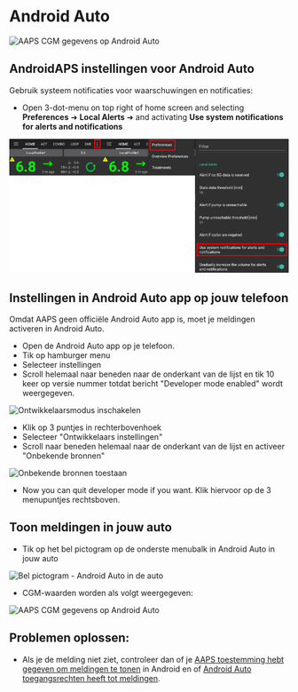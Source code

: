 # Android Auto

![AAPS CGM gegevens op Android Auto](../images/AndroidAuto_05.png)

## AndroidAPS instellingen voor Android Auto

Gebruik systeem notificaties voor waarschuwingen en notificaties:

* Open 3-dot-menu on top right of home screen and selecting **Preferences** ➜ **Local Alerts** ➜ and activating **Use system notifications for alerts and notifications** 

![Gebruik systeem notificaties voor waarschuwingen en notificaties](../images/AndroidAuto_01v2.png)

## Instellingen in Android Auto app op jouw telefoon

Omdat AAPS geen officiële Android Auto app is, moet je meldingen activeren in Android Auto.

* Open de Android Auto app op je telefoon.
* Tik op hamburger menu
* Selecteer instellingen
* Scroll helemaal naar beneden naar de onderkant van de lijst en tik 10 keer op versie nummer totdat bericht "Developer mode enabled" wordt weergegeven.

![Ontwikkelaarsmodus inschakelen](../images/AndroidAuto_02.png)

* Klik op 3 puntjes in rechterbovenhoek
* Selecteer "Ontwikkelaars instellingen"
* Scroll naar beneden helemaal naar de onderkant van de lijst en activeer "Onbekende bronnen"

![Onbekende bronnen toestaan](../images/AndroidAuto_03.png)

* Now you can quit developer mode if you want. Klik hiervoor op de 3 menupuntjes rechtsboven.

## Toon meldingen in jouw auto

* Tik op het bel pictogram op de onderste menubalk in Android Auto in jouw auto

![Bel pictogram - Android Auto in de auto](../images/AndroidAuto_04.png)

* CGM-waarden worden als volgt weergegeven:

![AAPS CGM gegevens op Android Auto](../images/AndroidAuto_05.png)

## Problemen oplossen:

* Als je de melding niet ziet, controleer dan of je [AAPS toestemming hebt gegeven om meldingen te tonen](#androidaps-settings-for-android-auto) in Android en of [Android Auto toegangsrechten heeft tot meldingen](#settings-in-android-auto-app-on-your-phone).
